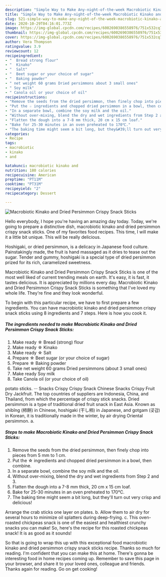```yaml
---
description: "Simple Way to Make Any-night-of-the-week Macrobiotic Kinako and Dried Persimmon Crispy Snack Sticks"
title: "Simple Way to Make Any-night-of-the-week Macrobiotic Kinako and Dried Persimmon Crispy Snack Sticks"
slug: 521-simple-way-to-make-any-night-of-the-week-macrobiotic-kinako-and-dried-persimmon-crispy-snack-sticks
date: 2020-10-29T04:16:01.773Z
image: https://img-global.cpcdn.com/recipes/6002690386558976/751x532cq70/macrobiotic-kinako-and-dried-persimmon-crispy-snack-sticks-recipe-main-photo.jpg
thumbnail: https://img-global.cpcdn.com/recipes/6002690386558976/751x532cq70/macrobiotic-kinako-and-dried-persimmon-crispy-snack-sticks-recipe-main-photo.jpg
cover: https://img-global.cpcdn.com/recipes/6002690386558976/751x532cq70/macrobiotic-kinako-and-dried-persimmon-crispy-snack-sticks-recipe-main-photo.jpg
author: Vera Thompson
ratingvalue: 3.9
reviewcount: 12
recipeingredient:
- "  Bread strong flour"
- "  Kinako"
- "  Salt"
- "  Beet sugar or your choice of sugar"
- "  Baking powder"
- " net weight 60 grams Dried persimmons about 3 small ones"
- " Soy milk"
- " Canola oil or your choice of oil"
recipeinstructions:
- "Remove the seeds from the dried persimmon, then finely chop into pieces from 5 mm to 1 cm."
- "Put the ☆ ingredients and chopped dried persimmon in a bowl, then combine."
- "In a separate bowl, combine the soy milk and the oil."
- "Without over-mixing, blend the dry and wet ingredients from Step 2 and 3."
- "Flatten the dough into a 7-8 mm thick, 20 cm x 15 cm loaf."
- "Bake for 25-30 minutes in an oven preheated to 170℃."
- "The baking time might seem a bit long, but they&#39;ll turn out very crisp and delicious!"
categories:
- Recipe
tags:
- macrobiotic
- kinako
- and

katakunci: macrobiotic kinako and 
nutrition: 180 calories
recipecuisine: American
preptime: "PT11M"
cooktime: "PT31M"
recipeyield: "2"
recipecategory: Dessert

---
```



![Macrobiotic Kinako and Dried Persimmon Crispy Snack Sticks](https://img-global.cpcdn.com/recipes/6002690386558976/751x532cq70/macrobiotic-kinako-and-dried-persimmon-crispy-snack-sticks-recipe-main-photo.jpg)

Hello everybody, I hope you're having an amazing day today. Today, we're going to prepare a distinctive dish, macrobiotic kinako and dried persimmon crispy snack sticks. One of my favorites food recipes. This time, I will make it a little bit unique. This will be really delicious.

Hoshigaki, or dried persimmon, is a delicacy in Japanese food culture. Painstakingly made, the fruit is hand massaged as it dries to tease out the sugar. Tender and gummy, hoshigaki is a special type of dried persimmon prized for its rich, caramelized sweetness.

Macrobiotic Kinako and Dried Persimmon Crispy Snack Sticks is one of the most well liked of current trending meals on earth. It's easy, it is fast, it tastes delicious. It is appreciated by millions every day. Macrobiotic Kinako and Dried Persimmon Crispy Snack Sticks is something that I've loved my whole life. They're fine and they look wonderful.


To begin with this particular recipe, we have to first prepare a few ingredients. You can have macrobiotic kinako and dried persimmon crispy snack sticks using 8 ingredients and 7 steps. Here is how you cook it.

<!--inarticleads1-->

##### The ingredients needed to make Macrobiotic Kinako and Dried Persimmon Crispy Snack Sticks:

1. Make ready  ☆ Bread (strong) flour
1. Make ready  ☆ Kinako
1. Make ready  ☆ Salt
1. Prepare  ☆ Beet sugar (or your choice of sugar)
1. Prepare  ☆ Baking powder
1. Take  net weight 60 grams Dried persimmons (about 3 small ones)
1. Make ready  Soy milk
1. Take  Canola oil (or your choice of oil)


potato sticks. ··· Snacks Crispy Crispy Snack Chinese Snacks Crispy Fruit Dry Jackfruit. The top countries of suppliers are Indonesia, China, and Thailand, from which the percentage of crispy stick snacks. Dried persimmon is a type of traditional dried fruit snack in East Asia. Known as shìbǐng (柿餅) in Chinese, hoshigaki (干し柿) in Japanese, and gotgam (곶감) in Korean, it is traditionally made in the winter, by air drying Oriental persimmon. a. 

<!--inarticleads2-->

##### Steps to make Macrobiotic Kinako and Dried Persimmon Crispy Snack Sticks:

1. Remove the seeds from the dried persimmon, then finely chop into pieces from 5 mm to 1 cm.
1. Put the ☆ ingredients and chopped dried persimmon in a bowl, then combine.
1. In a separate bowl, combine the soy milk and the oil.
1. Without over-mixing, blend the dry and wet ingredients from Step 2 and 3.
1. Flatten the dough into a 7-8 mm thick, 20 cm x 15 cm loaf.
1. Bake for 25-30 minutes in an oven preheated to 170℃.
1. The baking time might seem a bit long, but they&#39;ll turn out very crisp and delicious!


Arrange the crab sticks one layer on plates. b. Allow them to air dry for several hours to minimize oil splatters during deep-frying. c. This oven-roasted chickpeas snack is one of the easiest and healthiest crunchy snacks you can make! So, here&#39;s the recipe for this roasted chickpeas snack! It is as good as it sounds! 

So that is going to wrap this up with this exceptional food macrobiotic kinako and dried persimmon crispy snack sticks recipe. Thanks so much for reading. I'm confident that you can make this at home. There's gonna be interesting food in home recipes coming up. Remember to save this page in your browser, and share it to your loved ones, colleague and friends. Thanks again for reading. Go on get cooking!
